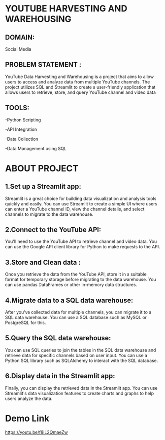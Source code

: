 # YOUTUBE HARVESTING AND WAREHOUSING
## DOMAIN:
Social Media
## PROBLEM STATEMENT :
YouTube Data Harvesting and Warehousing is a project that aims to allow users to access and analyze data from multiple YouTube channels. The project utilizes SQL and Streamlit to create a user-friendly application that allows users to retrieve, store, and query YouTube channel and video data
## TOOLS:
-Python Scripting

-API Integration

-Data Collection

-Data Management using SQL

# ABOUT PROJECT
## 1.Set up a Streamlit app:
Streamlit is a great choice for building data visualization and analysis tools quickly and easily. You can use Streamlit to create a simple UI where users can enter a YouTube channel ID, view the channel details, and select channels to migrate to the data warehouse.
## 2.Connect to the YouTube API:
You'll need to use the YouTube API to retrieve channel and video data. You can use the Google API client library for Python to make requests to the API.

## 3.Store and Clean data : 
Once you retrieve the data from the YouTube API, store it in a suitable format for temporary storage before migrating to the data warehouse. You can use pandas DataFrames or other in-memory data structures.
## 4.Migrate data to a SQL data warehouse:
 After you've collected data for multiple channels, you can migrate it to a SQL data warehouse. You can use a SQL database such as MySQL or PostgreSQL for this.
## 5.Query the SQL data warehouse: 
You can use SQL queries to join the tables in the SQL data warehouse and retrieve data for specific channels based on user input. You can use a Python SQL library such as SQLAlchemy to interact with the SQL database.
## 6.Display data in the Streamlit app: 
Finally, you can display the retrieved data in the Streamlit app. You can use Streamlit's data visualization features to create charts and graphs to help users analyze the data.

# Demo Link
<https://youtu.be/f8iL2QmaeZw>




